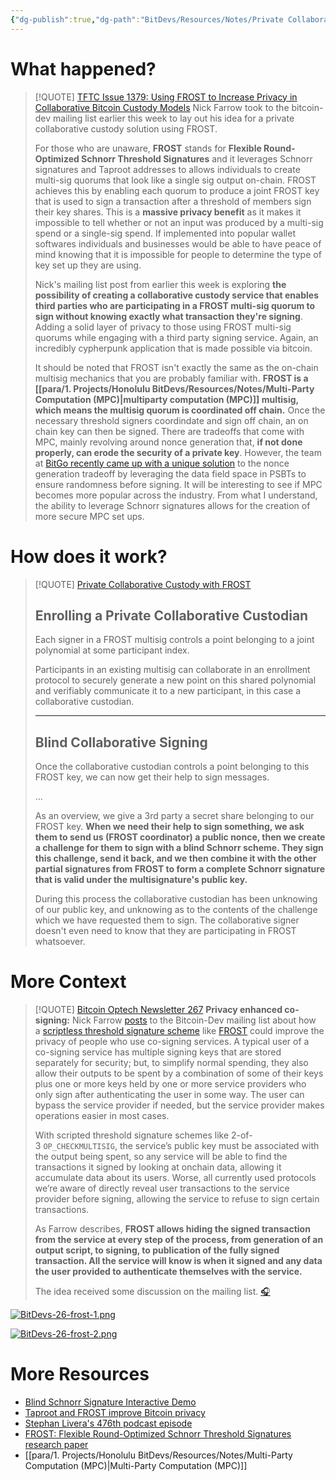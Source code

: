 ```yaml
---
{"dg-publish":true,"dg-path":"BitDevs/Resources/Notes/Private Collaborative Custody with FROST.md","permalink":"/bit-devs/resources/notes/private-collaborative-custody-with-frost/","title":"Private Collaborative Custody with FROST","tags":["bitdevs","bitcoin","socratic-26","privacy","custody","mpc","frost","multisig"],"noteIcon":"3","created":"2023-09-17T14:25:48.468-10:00","updated":"2023-09-17T21:10:50.090-10:00"}
---
```




# What happened?

> [!QUOTE] [TFTC Issue 1379: Using FROST to Increase Privacy in Collaborative Bitcoin Custody Models](https://tftc.io/martys-bent/issue-1379-using-frost-to-increase-privacy-in-collaborative-bitcoin-custody-models/)
> Nick Farrow took to the bitcoin-dev mailing list earlier this week to lay out his idea for a private collaborative custody solution using FROST.
> 
> For those who are unaware, **FROST** stands for **Flexible Round-Optimized Schnorr Threshold Signatures** and it leverages Schnorr signatures and Taproot addresses to allows individuals to create multi-sig quorums that look like a single sig output on-chain. FROST achieves this by enabling each quorum to produce a joint FROST key that is used to sign a transaction after a threshold of members sign their key shares. This is a **massive privacy benefit** as it makes it impossible to tell whether or not an input was produced by a multi-sig spend or a single-sig spend. If implemented into popular wallet softwares individuals and businesses would be able to have peace of mind knowing that it is impossible for people to determine the type of key set up they are using.
> 
> Nick's mailing list post from earlier this week is exploring **the possibility of creating a collaborative custody service that enables third parties who are participating in a FROST multi-sig quorum to sign without knowing exactly what transaction they're signing**. Adding a solid layer of privacy to those using FROST multi-sig quorums while engaging with a third party signing service. Again, an incredibly cypherpunk application that is made possible via bitcoin.
> 
> It should be noted that FROST isn't exactly the same as the on-chain multisig mechanics that you are probably familiar with. **FROST is a [[para/1. Projects/Honolulu BitDevs/Resources/Notes/Multi-Party Computation (MPC)\|multiparty computation (MPC)]] multisig, which means the multisig quorum is coordinated off chain.** Once the necessary threshold signers coordindate and sign off chain, an on chain key can then be signed. There are tradeoffs that come with MPC, mainly revolving around nonce generation that, **if not done properly, can erode the security of a private key**. However, the team at [BitGo recently came up with a unique solution](https://bitcoinops.org/en/newsletters/2023/08/16/?ref=tftc.io) to the nonce generation tradeoff by leveraging the data field space in PSBTs to ensure randomness before signing. It will be interesting to see if MPC becomes more popular across the industry. From what I understand, the ability to leverage Schnorr signatures allows for the creation of more secure MPC set ups.

# How does it work?

> [!QUOTE] [Private Collaborative Custody with FROST](https://gist.github.com/nickfarrow/4be776782bce0c12cca523cbc203fb9d/)
> ## Enrolling a Private Collaborative Custodian
> 
> Each signer in a FROST multisig controls a point belonging to a joint polynomial at some participant index.
> 
> Participants in an existing multisig can collaborate in an enrollment protocol to securely generate a new point on this shared polynomial and verifiably communicate it to a new participant, in this case a collaborative custodian.
> 
> ---
>  
>  ## Blind Collaborative Signing
>  
>  Once the collaborative custodian controls a point belonging to this FROST key, we can now get their help to sign messages.
>  
>  ...
>  
>  As an overview, we give a 3rd party a secret share belonging to our FROST key. **When we need their help to sign something, we ask them to send us (FROST coordinator) a public nonce, then we create a challenge for them to sign with a blind Schnorr scheme. They sign this challenge, send it back, and we then combine it with the other partial signatures from FROST to form a complete Schnorr signature that is valid under the multisignature's public key.**
>  
>  During this process the collaborative custodian has been unknowing of our public key, and unknowing as to the contents of the challenge which we have requested them to sign. The collaborative signer doesn't even need to know that they are participating in FROST whatsoever.

# More Context

> [!QUOTE] [Bitcoin Optech Newsletter 267](https://bitcoinops.org/en/newsletters/2023/09/06/#privacy-enhanced-co-signing)
> **Privacy enhanced co-signing:** Nick Farrow [posts](https://lists.linuxfoundation.org/pipermail/bitcoin-dev/2023-August/021917.html) to the Bitcoin-Dev mailing list about how a [scriptless threshold signature scheme](https://bitcoinops.org/en/topics/threshold-signature/) like [FROST](https://eprint.iacr.org/2020/852) could improve the privacy of people who use co-signing services. A typical user of a co-signing service has multiple signing keys that are stored separately for security; but, to simplify normal spending, they also allow their outputs to be spent by a combination of some of their keys plus one or more keys held by one or more service providers who only sign after authenticating the user in some way. The user can bypass the service provider if needed, but the service provider makes operations easier in most cases.
> 
> With scripted threshold signature schemes like 2-of-3 `OP_CHECKMULTISIG`, the service’s public key must be associated with the output being spent, so any service will be able to find the transactions it signed by looking at onchain data, allowing it accumulate data about its users. Worse, all currently used protocols we’re aware of directly reveal user transactions to the service provider before signing, allowing the service to refuse to sign certain transactions.
> 
> As Farrow describes, **FROST allows hiding the signed transaction from the service at every step of the process, from generation of an output script, to signing, to publication of the fully signed transaction. All the service will know is when it signed and any data the user provided to authenticate themselves with the service.**
> 
> The idea received some discussion on the mailing list. [🎧](https://bitcoinops.org/en/podcast/2023/09/07/#privacy-enhanced-co-signing)

[![BitDevs-26-frost-1.png](/img/user/para/artifacts/BitDevs-26-frost-1.png)](https://x.com/utxoclub/status/1696717492213657775?s=20)

[![BitDevs-26-frost-2.png](/img/user/para/artifacts/BitDevs-26-frost-2.png)](https://x.com/utxoclub/status/1696458577743897032?s=20)
# More Resources
- [Blind Schnorr Signature Interactive Demo](https://blindsigs.utxo.club/)
- [Taproot and FROST improve Bitcoin privacy](https://bitcoinmagazine.com/technical/taproot-and-frost-improve-bitcoin-privacy)
- [Stephan Livera's 476th podcast episode](https://stephanlivera.com/episode/476/) 
- [FROST: Flexible Round-Optimized Schnorr Threshold Signatures research paper](https://eprint.iacr.org/2020/852.pdf)
- [[para/1. Projects/Honolulu BitDevs/Resources/Notes/Multi-Party Computation (MPC)\|Multi-Party Computation (MPC)]]